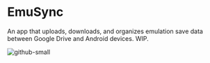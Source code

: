 # EmuSync
An app that uploads, downloads, and organizes emulation save data between Google Drive and Android devices. WIP.










![github-small](https://i.postimg.cc/k5Q3RXJy/Screenshot-20200409-152803-Final-Emu-Cloud.jpg)
